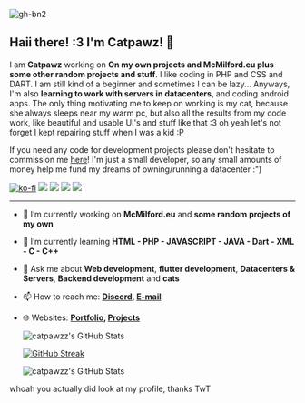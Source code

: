 ![gh-bn2](https://github.com/user-attachments/assets/11ebebd6-d0d0-406d-beae-e074497385ab)


## Haii there! :3 I'm Catpawz! 🎉

I am **Catpawz** working on **On my own projects and McMilford.eu plus some other random projects and stuff**. I like coding in PHP and CSS and DART. I am still kind of a beginner and sometimes I can be lazy... Anyways, I'm also **learning to work with servers in datacenters**, and coding android apps. The only thing motivating me to keep on working is my cat, because she always sleeps near my warm pc, but also all the results from my code work, like beautiful and usable UI's and stuff like that :3 oh yeah let's not forget I kept repairing stuff when I was a kid :P

If you need any code for development projects please don't hesitate to commission me [here](https://ko-fi.com/catpawzzz/commissions)! I'm just a small developer, so any small amounts of money help me fund my dreams of owning/running a datacenter :")

[![ko-fi](https://ko-fi.com/img/githubbutton_sm.svg)](https://ko-fi.com/N4N2FINT7) ![](https://komarev.com/ghpvc/?username=catpawzz) ![](https://img.shields.io/endpoint?url=https://wakapi.srv1.catpawz.net/api/compat/shields/v1/catpawz/interval:all_time&label=All%20time&color=blue) ![](https://wakapi.srv1.catpawz.net/api/badge/catpawz/interval:today?label=today) ![](https://wakapi.srv1.catpawz.net/api/badge/catpawz/interval:30_days?label=last%2030d)

---

- 🔭 I’m currently working on **McMilford.eu** and **some random projects of my own**
- 🌱 I’m currently learning **HTML - PHP - JAVASCRIPT - JAVA - Dart - XML - C - C++**
- 💬 Ask me about **Web development**, **flutter development**, **Datacenters & Servers**, **Backend development** and **cats**
- 📫 How to reach me:
  **[Discord](https://discordapp.com/users/852891077097947156), [E-mail](mailto:cat@catpawz.net)**
- 🌐 Websites: 
  **[Portfolio](https://catpawz.net/portfolio), [Projects](https://catpawz.net/projects)**

  <img src="https://github-readme-stats.vercel.app/api?username=catpawzz&theme=jolly&show_icons=true&hide_border=true&count_private=true" alt="catpawzz's GitHub Stats" />
  
  [![GitHub Streak](https://nirzak-streak-stats.vercel.app?user=catpawzz&theme=jolly&hide_border=true)](https://git.io/streak-stats)
  
  <img src="https://github-readme-stats.vercel.app/api/top-langs/?username=catpawzz&theme=jolly&show_icons=true&hide_border=true&layout=compact" alt="catpawzz's GitHub Stats" />

whoah you actually did look at my profile, thanks TwT
